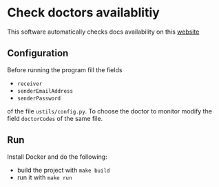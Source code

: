 # Check doctors availablitiy

This software automatically checks docs availability on this [website](https://servizi.apss.tn.it/ricmedico/)

## Configuration

Before running the program fill the fields

* `receiver`
* `senderEmailAddress`
* `senderPassword`

of the file `ustils/config.py`. To choose the doctor to monitor modify the field `doctorCodes` of the same file.

## Run

Install Docker and do the following:

* build the project with `make build`
* run it with `make run`
  